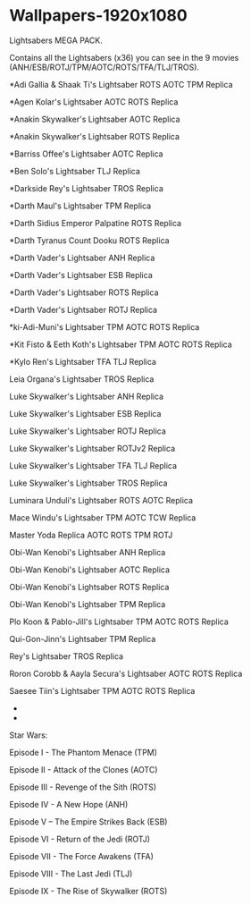 # Wallpapers-1920x1080

Lightsabers MEGA PACK.

Contains all the Lightsabers (x36) you can see in the 9 movies (ANH/ESB/ROTJ/TPM/AOTC/ROTS/TFA/TLJ/TROS).

*Adi Gallia & Shaak Ti's Lightsaber ROTS AOTC TPM Replica

*Agen Kolar's Lightsaber AOTC ROTS Replica

*Anakin Skywalker's Lightsaber AOTC Replica

*Anakin Skywalker's Lightsaber ROTS Replica

*Barriss Offee's Lightsaber AOTC Replica

*Ben Solo's Lightsaber TLJ Replica

*Darkside Rey's Lightsaber TROS Replica

*Darth Maul's Lightsaber TPM Replica

*Darth Sidius Emperor Palpatine ROTS Replica

*Darth Tyranus Count Dooku ROTS Replica

*Darth Vader's Lightsaber ANH Replica

*Darth Vader's Lightsaber ESB Replica

*Darth Vader's Lightsaber ROTS Replica

*Darth Vader's Lightsaber ROTJ Replica

*ki-Adi-Muni's Lightsaber TPM AOTC ROTS Replica

*Kit Fisto & Eeth Koth's Lightsaber TPM AOTC ROTS Replica

*Kylo Ren's Lightsaber TFA TLJ Replica

Leia Organa's Lightsaber TROS Replica

Luke Skywalker's Lightsaber ANH Replica

Luke Skywalker's Lightsaber ESB Replica

Luke Skywalker's Lightsaber ROTJ Replica

Luke Skywalker's Lightsaber ROTJv2 Replica

Luke Skywalker's Lightsaber TFA TLJ Replica

Luke Skywalker's Lightsaber TROS Replica

Luminara Unduli's Lightsaber ROTS AOTC Replica

Mace Windu's Lightsaber TPM AOTC TCW Replica

Master Yoda Replica AOTC ROTS TPM ROTJ

Obi-Wan Kenobi's Lightsaber ANH Replica

Obi-Wan Kenobi's Lightsaber AOTC Replica

Obi-Wan Kenobi's Lightsaber ROTS Replica

Obi-Wan Kenobi's Lightsaber TPM Replica

Plo Koon & Pablo-Jill's Lightsaber TPM AOTC ROTS Replica

Qui-Gon-Jinn's Lightsaber TPM Replica

Rey's Lightsaber TROS Replica

Roron Corobb & Aayla Secura's Lightsaber AOTC ROTS Replica

Saesee Tiin's Lightsaber TPM AOTC ROTS Replica

*
*

Star Wars: 

Episode I - The Phantom Menace (TPM)

Episode II - Attack of the Clones (AOTC)

Episode III - Revenge of the Sith (ROTS)

Episode IV - A New Hope (ANH)

Episode V – The Empire Strikes Back (ESB)

Episode VI - Return of the Jedi (ROTJ)

Episode VII - The Force Awakens (TFA)

Episode VIII - The Last Jedi (TLJ)

Episode IX - The Rise of Skywalker (ROTS)
